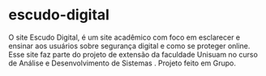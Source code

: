 # escudo-digital
O site Escudo Digital, é um site acadêmico com foco em esclarecer e ensinar aos usuários sobre segurança digital e como se proteger online. Esse site faz parte do projeto de extensão da faculdade Unisuam no curso de Análise e Desenvolvimento de Sistemas . Projeto feito em Grupo.
